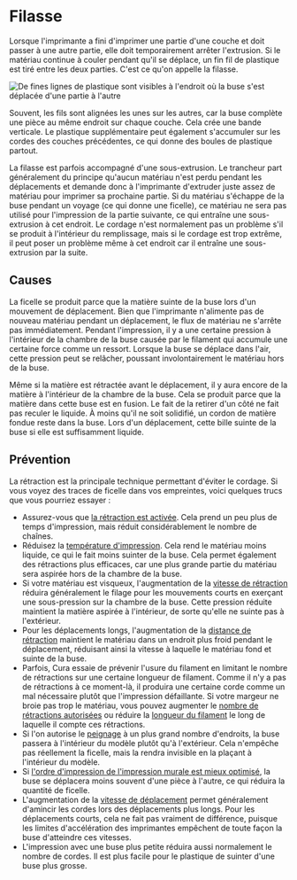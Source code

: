Filasse
===

Lorsque l'imprimante a fini d'imprimer une partie d'une couche et doit passer à une autre partie, elle doit temporairement arrêter l'extrusion. Si le matériau continue à couler pendant qu'il se déplace, un fin fil de plastique est tiré entre les deux parties. C'est ce qu'on appelle la filasse.

![De fines lignes de plastique sont visibles à l'endroit où la buse s'est déplacée d'une partie à l'autre](../../../articles/images/stringing.jpg)

Souvent, les fils sont alignées les unes sur les autres, car la buse complète une pièce au même endroit sur chaque couche. Cela crée une bande verticale. Le plastique supplémentaire peut également s'accumuler sur les cordes des couches précédentes, ce qui donne des boules de plastique partout.

La filasse est parfois accompagné d'une sous-extrusion. Le trancheur part généralement du principe qu'aucun matériau n'est perdu pendant les déplacements et demande donc à l'imprimante d'extruder juste assez de matériau pour imprimer sa prochaine partie. Si du matériau s'échappe de la buse pendant un voyage (ce qui donne une ficelle), ce matériau ne sera pas utilisé pour l'impression de la partie suivante, ce qui entraîne une sous-extrusion à cet endroit. Le cordage n'est normalement pas un problème s'il se produit à l'intérieur du remplissage, mais si le cordage est trop extrême, il peut poser un problème même à cet endroit car il entraîne une sous-extrusion par la suite.

Causes
----
La ficelle se produit parce que la matière suinte de la buse lors d'un mouvement de déplacement. Bien que l'imprimante n'alimente pas de nouveau matériau pendant un déplacement, le flux de matériau ne s'arrête pas immédiatement. Pendant l'impression, il y a une certaine pression à l'intérieur de la chambre de la buse causée par le filament qui accumule une certaine force comme un ressort. Lorsque la buse se déplace dans l'air, cette pression peut se relâcher, poussant involontairement le matériau hors de la buse.

Même si la matière est rétractée avant le déplacement, il y aura encore de la matière à l'intérieur de la chambre de la buse. Cela se produit parce que la matière dans cette buse est en fusion. Le fait de la retirer d'un côté ne fait pas reculer le liquide. À moins qu'il ne soit solidifié, un cordon de matière fondue reste dans la buse. Lors d'un déplacement, cette bille suinte de la buse si elle est suffisamment liquide.

Prévention
----
La rétraction est la principale technique permettant d'éviter le cordage. Si vous voyez des traces de ficelle dans vos empreintes, voici quelques trucs que vous pourriez essayer :
* Assurez-vous que [la rétraction est activée](../travel/retraction_enable.md). Cela prend un peu plus de temps d'impression, mais réduit considérablement le nombre de chaînes.
* Réduisez la [température d'impression](../material/material_print_temperature.md). Cela rend le matériau moins liquide, ce qui le fait moins suinter de la buse. Cela permet également des rétractions plus efficaces, car une plus grande partie du matériau sera aspirée hors de la chambre de la buse.
* Si votre matériau est visqueux, l'augmentation de la [vitesse de rétraction](../travel/retraction_speed.md) réduira généralement le filage pour les mouvements courts en exerçant une sous-pression sur la chambre de la buse. Cette pression réduite maintient la matière aspirée à l'intérieur, de sorte qu'elle ne suinte pas à l'extérieur.
* Pour les déplacements longs, l'augmentation de la [distance de rétraction](../travel/retraction_amount.md) maintient le matériau dans un endroit plus froid pendant le déplacement, réduisant ainsi la vitesse à laquelle le matériau fond et suinte de la buse.
* Parfois, Cura essaie de prévenir l'usure du filament en limitant le nombre de rétractions sur une certaine longueur de filament. Comme il n'y a pas de rétractions à ce moment-là, il produira une certaine corde comme un mal nécessaire plutôt que l'impression défaillante. Si votre margeur ne broie pas trop le matériau, vous pouvez augmenter le [nombre de rétractions autorisées](../travel/retraction_count_max.md) ou réduire la [longueur du filament](../travel/retraction_extrusion_window.md) le long de laquelle il compte ces rétractions.
* Si l'on autorise le [peignage](../travel/retraction_combing.md) à un plus grand nombre d'endroits, la buse passera à l'intérieur du modèle plutôt qu'à l'extérieur. Cela n'empêche pas réellement la ficelle, mais la rendra invisible en la plaçant à l'intérieur du modèle.
* Si [l'ordre d'impression de l'impression murale est mieux optimisé](../shell/optimize_wall_printing_order.md), la buse se déplacera moins souvent d'une pièce à l'autre, ce qui réduira la quantité de ficelle.
* L'augmentation de la [vitesse de déplacement](../speed/speed_travel.md) permet généralement d'amincir les cordes lors des déplacements plus longs. Pour les déplacements courts, cela ne fait pas vraiment de différence, puisque les limites d'accélération des imprimantes empêchent de toute façon la buse d'atteindre ces vitesses.
* L'impression avec une buse plus petite réduira aussi normalement le nombre de cordes. Il est plus facile pour le plastique de suinter d'une buse plus grosse.
